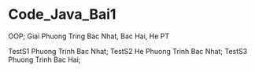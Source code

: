 # Code_Java_Bai1
OOP; Giai Phuong Tring Bac Nhat, Bac Hai, He PT


TestS1  Phuong Trinh Bac Nhat; 
TestS2  He Phuong Trinh Bac Nhat; 
TestS3  Phuong Trinh Bac Hai; 

